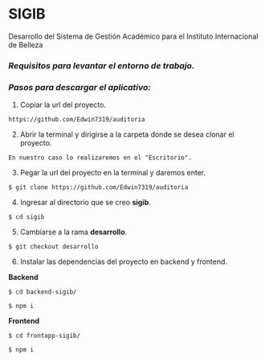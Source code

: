 # SIGIB

Desarrollo del Sistema de Gestión Académico para el Instituto Internacional de Belleza

### *Requisitos para levantar el entorno de trabajo.*




### *Pasos para descargar el aplicativo:*

1. Copiar la url del proyecto.
```
https://github.com/Edwin7319/auditoria
```

2. Abrir la terminal y dirigirse a la carpeta donde se desea clonar el proyecto.
```
En nuestro caso lo realizaremos en el "Escritorio".
```

3. Pegar la url del proyecto en la terminal y daremos enter.
```
$ git clone https://github.com/Edwin7319/auditoria
```

4. Ingresar al directorio que se creo **sigib**.
```
$ cd sigib
```

5. Cambiarse a la rama **desarrollo**.
```
$ git checkout desarrollo
```

6. Instalar las dependencias del proyecto en backend y frontend.

**Backend**
```
$ cd backend-sigib/

$ npm i
```


**Frontend**
```
$ cd frontapp-sigib/

$ npm i
```

